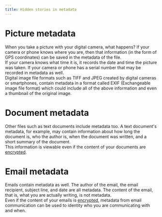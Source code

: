 ```yaml
---
title: Hidden stories in metadata
---
```


# Picture metadata
When you take a picture with your digital camera, what happens? If your camera or phone knows where you are, then that information (in the form of GPS coordinates) can be saved in the metadata of the file.
<br>
If your camera knows what time it is, it records the date and time the picture was taken. If your camera or phone has a serial number that may be recorded in metadata as well.
<br>
Digital image file formats such as TIFF and JPEG created by digital cameras or smartphones, contain metadata in a format called EXIF (Exchangeable image file format) which could include all of the above information and even a thumbnail of the original image.
<br>
# Document metadata
Other files such as text documents include metadata too. A text document's metadata, for example, may contain information about how long the document is, who the author is, when the document was written, and a short summary of the document.
<br>
This information is viewable even if the content of your documents are [encrypted](en/topics/understand-4-digisec/1-encryption/1-1-intro.md).
<br>
# Email metadata
Emails contain metadata as well. The author of the email, the email recipient, subject line, and date are all metadata. The content of the email, that is, what you are actually writing, is not metadata.
<br>
Even if the content of your emails is [encrypted](en/topics/understand-4-digisec/1-encryption/1-1-intro.md), metadata from email communication can be used to identity who you are communicating with and when.
